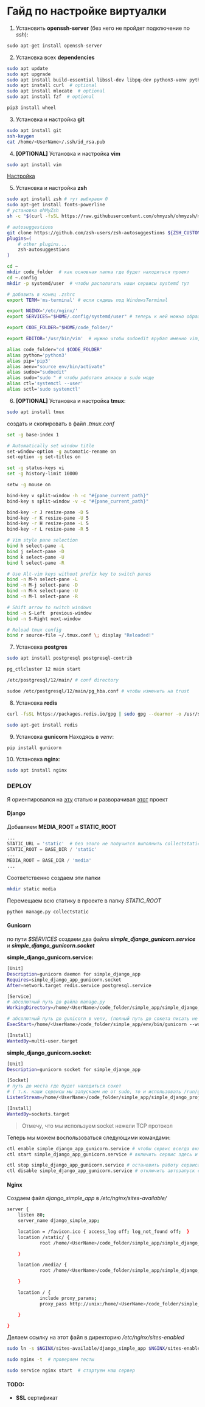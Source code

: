# Гайд по настройке виртуалки

1. Установить **openssh-server** (без него не пройдет подключение по _ssh_):

```python
sudo apt-get install openssh-server
```

2. Установка всех **dependencies**

```bash
sudo apt update
sudo apt upgrade
sudo apt install build-essential libssl-dev libpq-dev python3-venv python3-pip python3-wheel
sudo apt install curl  # optional
sudo apt install mlocate  # optional
sudo apt install fzf  # optional

pip3 install wheel
```

3. Установка и настройка **git**

```bash
sudo apt install git
ssh-keygen
cat /home/<UserName>/.ssh/id_rsa.pub
```

4. **[OPTIONAL]** Установка и настройка **vim**

```bash
sudo apt install vim
```

[Настройка](https://github.com/Rwwwrl/minimal-vim-config)

5. Установка и настройка **zsh**

```bash
sudo apt install zsh # тут выбираем 0
sudo apt-get install fonts-powerline
# установка ohMyZsh
sh -c "$(curl -fsSL https://raw.githubusercontent.com/ohmyzsh/ohmyzsh/master/tools/install.sh)"

# autosuggestions
git clone https://github.com/zsh-users/zsh-autosuggestions ${ZSH_CUSTOM:-~/.oh-my-zsh/custom}/plugins/zsh-autosuggestions
plugins=(
    # other plugins...
    zsh-autosuggestions
)

```

```bash
cd ~
mkdir code_folder  # как основная папка где будет находиться проект
cd ~.config
mkdir -p systemd/user  # чтобы располагать наши сервисы systemd тут
```

```bash
# добавить в конец .zshrc
export TERM='ms-terminal' # если сидишь под WindowsTerminal

export NGINX='/etc/nginx/'
export SERVICES="$HOME/.config/systemd/user" # теперь к ней можно обращаться как "cd $SERVICES"

export CODE_FOLDER="$HOME/code_folder/"

export EDITOR='/usr/bin/vim'  # нужно чтобы sudoedit врубал именно vim, а не nano

alias code_folder="cd $CODE_FOLDER"
alias python='python3'
alias pip='pip3'
alias aenv="source env/bin/activate"
alias sudoe="sudoedit"
alias sudo="sudo " # чтобы работали алиасы в sudo моде
alias ctl='systemctl --user'
alias sctl='sudo systemctl'
```

6. **[OPTIONAL]** Установка и настройка **tmux**:

```bash
sudo apt install tmux
```

создать и скопировать в файл _.tmux.conf_

```bash
set -g base-index 1

# Automatically set window title
set-window-option -g automatic-rename on
set-option -g set-titles on

set -g status-keys vi
set -g history-limit 10000

setw -g mouse on

bind-key v split-window -h -c "#{pane_current_path}"
bind-key s split-window -v -c "#{pane_current_path}"

bind-key -r J resize-pane -D 5
bind-key -r K resize-pane -U 5
bind-key -r H resize-pane -L 5
bind-key -r L resize-pane -R 5

# Vim style pane selection
bind h select-pane -L
bind j select-pane -D
bind k select-pane -U
bind l select-pane -R

# Use Alt-vim keys without prefix key to switch panes
bind -n M-h select-pane -L
bind -n M-j select-pane -D
bind -n M-k select-pane -U
bind -n M-l select-pane -R

# Shift arrow to switch windows
bind -n S-Left  previous-window
bind -n S-Right next-window

# Reload tmux config
bind r source-file ~/.tmux.conf \; display "Reloaded!"

```

7. Установка **postgres**

```bash
sudo apt install postgresql postgresql-contrib

pg_ctlcluster 12 main start

/etc/postgresql/12/main/ # conf directory

sudoe /etc/postgresql/12/main/pg_hba.conf # чтобы изменить на trust
```

8. Установка **redis**

```bash
curl -fsSL https://packages.redis.io/gpg | sudo gpg --dearmor -o /usr/share/keyrings/redis-archive-keyring.gpg

sudo apt-get install redis
```

9. Установка **gunicorn**
   Находясь в _venv_:

```bash
pip install gunicorn
```

10. Установка **nginx**:

```bash
sudo apt install nginx
```

### DEPLOY

Я ориентировался на [эту](https://habr.com/ru/post/546778/) статью и разворачивал [этот](https://github.com/Rwwwrl/simple_django_project_for_deploy) проект

#### Django

Добавляем **MEDIA_ROOT** и **STATIC_ROOT**

```python
...
STATIC_URL = 'static'  # без этого не получится выполнить collectstatic
STATIC_ROOT = BASE_DIR / 'static'
...
MEDIA_ROOT = BASE_DIR / 'media'
...
```

Соответственно создаем эти папки

```bash
mkdir static media
```

Перемещаем всю статику в проекте в папку _STATIC_ROOT_

```python
python manage.py collectstatic
```

#### Gunicorn

по пути _$SERVICES_ создаем два файла **_simple_django_gunicorn.service_** и **_simple_django_gunicorn.socket_**

**simple_django_gunicorn.service:**

```bash
[Unit]
Description=gunicorn daemon for simple_django_app
Requires=simple_django_app_gunicorn.socket
After=network.target redis.service postgresql.service

[Service]
# абсолютный путь до файла manage.py
WorkingDirectory=/home/<UserName>/code_folder/simple_app/simple_django_project_for_deploy

# абсолютный путь до gunicorn в venv, (полный путь до сокета писать не нужно)
ExecStart=/home/<UserName>/code_folder/simple_app/env/bin/gunicorn --workers 3 --bind unix:simple_app.sock main.wsgi

[Install]
WantedBy=multi-user.target
```

**simple_django_gunicorn.socket:**

```bash
[Unit]
Description=gunicorn socket for simple_django_app

[Socket]
# путь до места где будет находиться сокет
# ( т.к. наши сервисы мы запускаем не от sudo, то и использовать /run/gunicorn.sock мы не можем)
ListenStream=/home/<UserName>/code_folder/simple_app/simple_django_project_for_deploy/main/simple_app.sock

[Install]
WantedBy=sockets.target
```

> Отмечу, что мы используем socket нежели TCP протокол

Теперь мы можем воспользоваться следующими командами:

```bash
ctl enable simple_django_app_gunicorn.service # чтобы сервис всегда включался автоматически при заходе в систему
ctl start simple_django_app_gunicorn.service # включить сервис здесь и сейчас

ctl stop simple_django_app_gunicorn.service # остановить работу сервиса здесь и сейчас
ctl disable simple_django_app_gunicorn.service # отключить автозапуск сервиса при входе в систему

```

#### Nginx

Создаем файл _django_simple_app_ в _/etc/nginx/sites-available/_

```bash
server {
    listen 80;
    server_name django_simple_app;

    location = /favicon.ico { access_log off; log_not_found off;  }
    location /static/ {
            root /home/<UserName>/code_folder/simple_app/simple_django_project_for_deploy;           #путь до static каталога (не включая саму папку static)

    }

    location /media/ {
            root /home/<UserName>/code_folder/simple_app/simple_django_project_for_deploy;           #путь до media каталога (не включая саму папку media)

    }

    location / {
            include proxy_params;
            proxy_pass http://unix:/home/<UserName>/code_folder/simple_app/simple_django_project_for_deploy/main/simple_app.sock;  # путь до нашего сокета

    }

}
```

Делаем ссылку на этот файл в директорию _/etc/nginx/sites-enabled_

```bash
sudo ln -s $NGINX/sites-available/django_simple_app $NGINX/sites-enabled
```

```bash
sudo nginx -t  # проверяем тесты

sudo service nginx start  # стартуем наш сервер
```

#### TODO:
* **SSL** сертификат